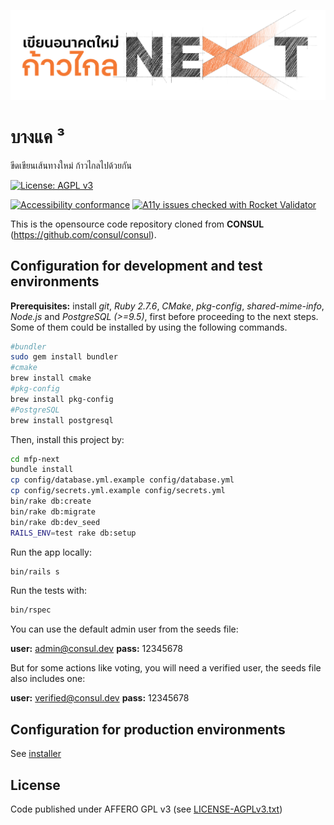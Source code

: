 <!--
  Title: บางแค ³
  Description: ขีดเขียนเส้นทางใหม่ ก้าวไกลไปด้วยกัน
-->

![CONSUL logo](https://github.com/kaogeek/mfp-next/raw/main/public/mfp-next_logo.jpg)

# บางแค ³

ขีดเขียนเส้นทางใหม่ ก้าวไกลไปด้วยกัน

[![License: AGPL v3](https://img.shields.io/badge/License-AGPL%20v3-blue.svg)](http://www.gnu.org/licenses/agpl-3.0)

[![Accessibility conformance](https://img.shields.io/badge/accessibility-WAI:AA-green.svg)](https://www.w3.org/WAI/eval/Overview)
[![A11y issues checked with Rocket Validator](https://rocketvalidator.com/badges/checked_with_rocket_validator.svg?url=https://rocketvalidator.com)](https://rocketvalidator.com/opensource)

This is the opensource code repository cloned from **CONSUL** (https://github.com/consul/consul).

## Configuration for development and test environments

**Prerequisites:** install _git_, _Ruby 2.7.6_, _CMake_, _pkg-config_, _shared-mime-info_, _Node.js_ and _PostgreSQL (>=9.5)_, first before proceeding to the next steps. Some of them could be installed by using the following commands.

```bash
#bundler
sudo gem install bundler
#cmake
brew install cmake
#pkg-config
brew install pkg-config
#PostgreSQL
brew install postgresql
```

Then, install this project by:

```bash
cd mfp-next
bundle install
cp config/database.yml.example config/database.yml
cp config/secrets.yml.example config/secrets.yml
bin/rake db:create
bin/rake db:migrate
bin/rake db:dev_seed
RAILS_ENV=test rake db:setup
```

Run the app locally:

```bash
bin/rails s
```

Run the tests with:

```bash
bin/rspec
```

You can use the default admin user from the seeds file:

**user:** admin@consul.dev
**pass:** 12345678

But for some actions like voting, you will need a verified user, the seeds file also includes one:

**user:** verified@consul.dev
**pass:** 12345678

## Configuration for production environments

See [installer](https://github.com/consul/installer)

## License

Code published under AFFERO GPL v3 (see [LICENSE-AGPLv3.txt](LICENSE-AGPLv3.txt))
